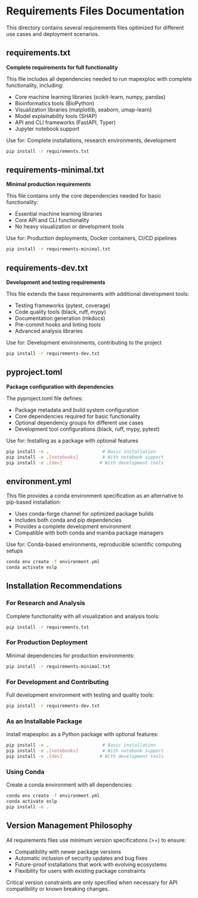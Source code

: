 # Requirements Files Documentation

This directory contains several requirements files optimized for different use cases and deployment scenarios.

## requirements.txt

**Complete requirements for full functionality**

This file includes all dependencies needed to run mapexploc with complete functionality, including:

- Core machine learning libraries (scikit-learn, numpy, pandas)
- Bioinformatics tools (BioPython) 
- Visualization libraries (matplotlib, seaborn, umap-learn)
- Model explainability tools (SHAP)
- API and CLI frameworks (FastAPI, Typer)
- Jupyter notebook support

Use for: Complete installations, research environments, development

```bash
pip install -r requirements.txt
```

## requirements-minimal.txt

**Minimal production requirements**

This file contains only the core dependencies needed for basic functionality:

- Essential machine learning libraries
- Core API and CLI functionality
- No heavy visualization or development tools

Use for: Production deployments, Docker containers, CI/CD pipelines

```bash
pip install -r requirements-minimal.txt
```

## requirements-dev.txt

**Development and testing requirements**

This file extends the base requirements with additional development tools:

- Testing frameworks (pytest, coverage)
- Code quality tools (black, ruff, mypy)
- Documentation generation (mkdocs)
- Pre-commit hooks and linting tools
- Advanced analysis libraries

Use for: Development environments, contributing to the project

```bash
pip install -r requirements-dev.txt
```

## pyproject.toml

**Package configuration with dependencies**

The pyproject.toml file defines:

- Package metadata and build system configuration
- Core dependencies required for basic functionality
- Optional dependency groups for different use cases
- Development tool configurations (black, ruff, mypy, pytest)

Use for: Installing as a package with optional features

```bash
pip install -e .                    # Basic installation
pip install -e .[notebooks]         # With notebook support
pip install -e .[dev]              # With development tools
```

## environment.yml

This file provides a conda environment specification as an alternative to pip-based installation:

- Uses conda-forge channel for optimized package builds
- Includes both conda and pip dependencies
- Provides a complete development environment
- Compatible with both conda and mamba package managers

Use for: Conda-based environments, reproducible scientific computing setups

```bash
conda env create -f environment.yml
conda activate eslp
```

## Installation Recommendations

### For Research and Analysis

Complete functionality with all visualization and analysis tools:

```bash
pip install -r requirements.txt
```

### For Production Deployment

Minimal dependencies for production environments:

```bash
pip install -r requirements-minimal.txt
```

### For Development and Contributing

Full development environment with testing and quality tools:

```bash
pip install -r requirements-dev.txt
```

### As an Installable Package

Install mapexploc as a Python package with optional features:

```bash
pip install -e .                    # Basic installation
pip install -e .[notebooks]         # With notebook support
pip install -e .[dev]              # With development tools
```

### Using Conda

Create a conda environment with all dependencies:

```bash
conda env create -f environment.yml
conda activate eslp
pip install -e .
```

## Version Management Philosophy

All requirements files use minimum version specifications (>=) to ensure:

- Compatibility with newer package versions
- Automatic inclusion of security updates and bug fixes
- Future-proof installations that work with evolving ecosystems
- Flexibility for users with existing package constraints

Critical version constraints are only specified when necessary for API compatibility or known breaking changes.
